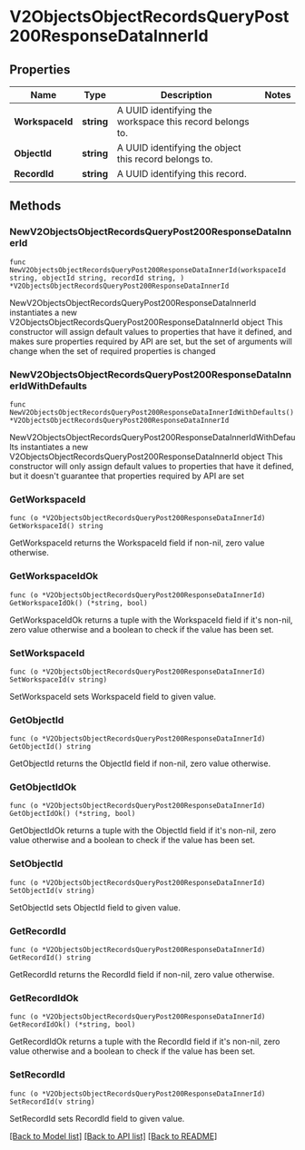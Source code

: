 # V2ObjectsObjectRecordsQueryPost200ResponseDataInnerId

## Properties

Name | Type | Description | Notes
------------ | ------------- | ------------- | -------------
**WorkspaceId** | **string** | A UUID identifying the workspace this record belongs to. | 
**ObjectId** | **string** | A UUID identifying the object this record belongs to. | 
**RecordId** | **string** | A UUID identifying this record. | 

## Methods

### NewV2ObjectsObjectRecordsQueryPost200ResponseDataInnerId

`func NewV2ObjectsObjectRecordsQueryPost200ResponseDataInnerId(workspaceId string, objectId string, recordId string, ) *V2ObjectsObjectRecordsQueryPost200ResponseDataInnerId`

NewV2ObjectsObjectRecordsQueryPost200ResponseDataInnerId instantiates a new V2ObjectsObjectRecordsQueryPost200ResponseDataInnerId object
This constructor will assign default values to properties that have it defined,
and makes sure properties required by API are set, but the set of arguments
will change when the set of required properties is changed

### NewV2ObjectsObjectRecordsQueryPost200ResponseDataInnerIdWithDefaults

`func NewV2ObjectsObjectRecordsQueryPost200ResponseDataInnerIdWithDefaults() *V2ObjectsObjectRecordsQueryPost200ResponseDataInnerId`

NewV2ObjectsObjectRecordsQueryPost200ResponseDataInnerIdWithDefaults instantiates a new V2ObjectsObjectRecordsQueryPost200ResponseDataInnerId object
This constructor will only assign default values to properties that have it defined,
but it doesn't guarantee that properties required by API are set

### GetWorkspaceId

`func (o *V2ObjectsObjectRecordsQueryPost200ResponseDataInnerId) GetWorkspaceId() string`

GetWorkspaceId returns the WorkspaceId field if non-nil, zero value otherwise.

### GetWorkspaceIdOk

`func (o *V2ObjectsObjectRecordsQueryPost200ResponseDataInnerId) GetWorkspaceIdOk() (*string, bool)`

GetWorkspaceIdOk returns a tuple with the WorkspaceId field if it's non-nil, zero value otherwise
and a boolean to check if the value has been set.

### SetWorkspaceId

`func (o *V2ObjectsObjectRecordsQueryPost200ResponseDataInnerId) SetWorkspaceId(v string)`

SetWorkspaceId sets WorkspaceId field to given value.


### GetObjectId

`func (o *V2ObjectsObjectRecordsQueryPost200ResponseDataInnerId) GetObjectId() string`

GetObjectId returns the ObjectId field if non-nil, zero value otherwise.

### GetObjectIdOk

`func (o *V2ObjectsObjectRecordsQueryPost200ResponseDataInnerId) GetObjectIdOk() (*string, bool)`

GetObjectIdOk returns a tuple with the ObjectId field if it's non-nil, zero value otherwise
and a boolean to check if the value has been set.

### SetObjectId

`func (o *V2ObjectsObjectRecordsQueryPost200ResponseDataInnerId) SetObjectId(v string)`

SetObjectId sets ObjectId field to given value.


### GetRecordId

`func (o *V2ObjectsObjectRecordsQueryPost200ResponseDataInnerId) GetRecordId() string`

GetRecordId returns the RecordId field if non-nil, zero value otherwise.

### GetRecordIdOk

`func (o *V2ObjectsObjectRecordsQueryPost200ResponseDataInnerId) GetRecordIdOk() (*string, bool)`

GetRecordIdOk returns a tuple with the RecordId field if it's non-nil, zero value otherwise
and a boolean to check if the value has been set.

### SetRecordId

`func (o *V2ObjectsObjectRecordsQueryPost200ResponseDataInnerId) SetRecordId(v string)`

SetRecordId sets RecordId field to given value.



[[Back to Model list]](../README.md#documentation-for-models) [[Back to API list]](../README.md#documentation-for-api-endpoints) [[Back to README]](../README.md)



